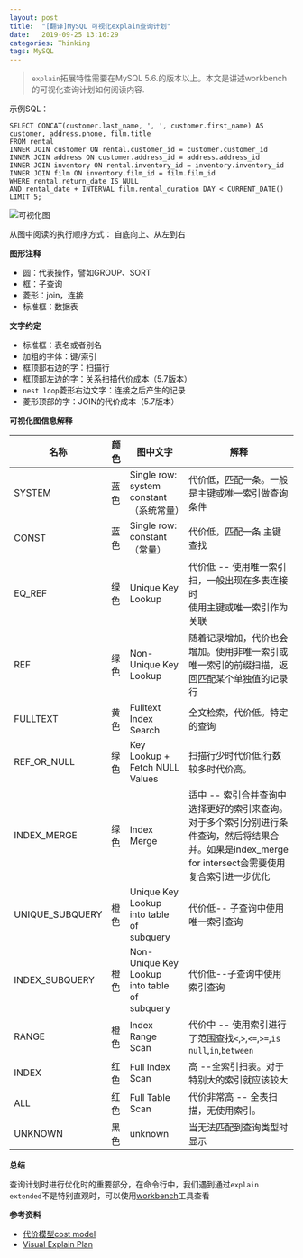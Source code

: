 ```yaml
---
layout: post
title:  "[翻译]MySQL 可视化explain查询计划"
date:   2019-09-25 13:16:29
categories: Thinking
tags: MySQL
---
```



> `explain`拓展特性需要在MySQL 5.6.的版本以上。本文是讲述workbench的可视化查询计划如何阅读内容.

示例SQL：

```mysql
SELECT CONCAT(customer.last_name, ', ', customer.first_name) AS customer, address.phone, film.title
FROM rental
INNER JOIN customer ON rental.customer_id = customer.customer_id
INNER JOIN address ON customer.address_id = address.address_id
INNER JOIN inventory ON rental.inventory_id = inventory.inventory_id
INNER JOIN film ON inventory.film_id = film.film_id
WHERE rental.return_date IS NULL
AND rental_date + INTERVAL film.rental_duration DAY < CURRENT_DATE()
LIMIT 5;
```

![可视化图](https://tva1.sinaimg.cn/large/006y8mN6gy1g7bjb2d9uwj30m8083glo.jpg)

从图中阅读的执行顺序方式：
自底向上、从左到右

**图形注释**

- 圆：代表操作，譬如GROUP、SORT
- 框：子查询
- 菱形：join，连接
- 标准框：数据表

**文字约定**

- 标准框：表名或者别名
- 加粗的字体：键/索引
- 框顶部右边的字：扫描行
- 框顶部左边的字：关系扫描代价成本（5.7版本）
- `nest loop`菱形右边文字：连接之后产生的记录
- 菱形顶部的字：JOIN的代价成本（5.7版本）

**可视化图信息解释**

|名称     | 颜色 | 图中文字                       | 解释                                  |
| --------------- | ----- | -------------------------------------------- | ------------------------------------------------------------ |
| SYSTEM          | 蓝色  | Single row: system constant（系统常量）      | 代价低，匹配一条。一般是主键或唯一索引做查询条件<br />       |
| CONST           | 蓝色  | Single row: constant（常量）                 | 代价低，匹配一条.主键查找                                    |
| EQ_REF          | 绿色  | Unique Key Lookup                            | 代价低 -- 使用唯一索引扫，一般出现在多表连接时<br />使用主键或唯一索引作为关联 |
| REF             | 绿色  | Non-Unique Key Lookup                        | 随着记录增加，代价也会增加。使用非唯一索引或唯一索引的前缀扫描，返回匹配某个单独值的记录行 |
| FULLTEXT        | 黄色  | Fulltext Index Search                        | 全文检索，代价低。特定的查询                                 |
| REF_OR_NULL     | 绿色  | Key Lookup + Fetch NULL Values               | 扫描行少时代价低;行数较多时代价高。                          |
| INDEX_MERGE     | 绿色  | Index Merge                                  | 适中 -- 索引合并查询中选择更好的索引来查询。对于多个索引分别进行条件查询，然后将结果合并。如果是index_merge for intersect会需要使用复合索引进一步优化 |
| UNIQUE_SUBQUERY | 橙色  | Unique Key Lookup into table of subquery     | 代价低-- 子查询中使用唯一索引查询                            |
| INDEX_SUBQUERY  | 橙色  | Non-Unique Key Lookup into table of subquery | 代价低--子查询中使用索引查询                                 |
| RANGE           | 橙色  | Index Range Scan                             | 代价中 -- 使用索引进行了范围查找`<`,`>`,`<=`,`>=`,`is null`,`in`,`between` |
| INDEX           | 红色  | Full Index Scan                              | 高 --全索引扫表。对于特别大的索引就应该较大                  |
| ALL             | 红色  | Full Table Scan                              | 代价非常高 -- 全表扫描，无使用索引。                         |
| UNKNOWN         | 黑色  | unknown                                      | 当无法匹配到查询类型时显示                                   |


**总结**

查询计划时进行优化时的重要部分，在命令行中，我们遇到通过`explain extended`不是特别直观时，可以使用[workbench](https://www.mysql.com/products/workbench/)工具查看

**参考资料**

- [代价模型cost model](https://dev.mysql.com/doc/refman/8.0/en/cost-model.html)
- [Visual Explain Plan](https://dev.mysql.com/doc/workbench/en/wb-performance-explain.html)